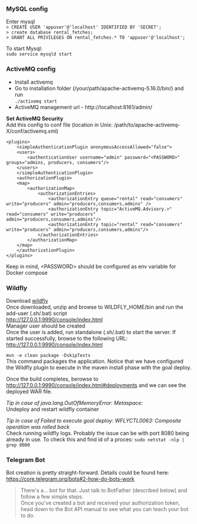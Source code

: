 ### MySQL config
Enter mysql  
`> CREATE USER 'appuser'@'localhost' IDENTIFIED BY 'SECRET';`  
`> create database rental_fetches;`  
`> GRANT ALL PRIVILEGES ON rental_fetches.* TO 'appuser'@'localhost';`

To start Mysql:  
`sudo service mysqld start`

### ActiveMQ config
- Install activemq  
- Go to installation folder (/your/path/apache-activemq-5.16.0/bin/) and run  
`./activemq start`
- ActiveMQ management url - http://localhost:8161/admin/  

**Set ActiveMQ Security**  
Add this config to conf file (location in Unix: /path/to/apache-activemq-X/conf/activemq.xml)  
<!-- Added -->
	<plugins>
	    <simpleAuthenticationPlugin anonymousAccessAllowed="false">
		<users>
		    <authenticationUser username="admin" password="<PASSWORD>" groups="admins, producers, consumers"/>
		</users>
	    </simpleAuthenticationPlugin>
	    <authorizationPlugin>
		<map>
		    <authorizationMap>
		        <authorizationEntries>
		            <authorizationEntry queue="rental" read="consumers" write="producers" admin="producers,consumers,admins" />    
		            <authorizationEntry topic="ActiveMQ.Advisory.>" read="consumers" write="producers" admin="producers,consumers,admins"/>
		            <authorizationEntry topic="rental" read="consumers" write="producers" admin="producers,consumers,admins"/>
		        </authorizationEntries>
		    </authorizationMap>
		</map>
	    </authorizationPlugin>
	</plugins>  
	
Keep in mind, \<PASSWORD> should be configured as env variable for Docker compose

### Wildfly
Download [wildfly](https://www.wildfly.org/downloads/)  
Once downloaded, unzip and browse to WILDFLY_HOME/bin and run the add-user (.sh/.bat) script  
http://127.0.0.1:9990/console/index.html  
Manager user should be created  
Once the user is added, run standalone (.sh/.bat) to start the server. If started successfully, browse to the following URL: http://127.0.0.1:9990/console/index.html

`mvn -e clean package -DskipTests`  
This command packages the application. Notice that we have configured the Wildfly plugin to execute in the maven install phase with the goal deploy.  

Once the build completes, berowse to http://127.0.0.1:9990/console/index.html#deployments and we can see the deployed WAR file.

_Tip in case of java.lang.OutOfMemoryError: Metaspace:_  
Undeploy and restart wildfly container

_Tip in case of Failed to execute goal deploy: WFLYCTL0063: Composite operation was rolled back_  
Check running wildfly logs. Probably the issue can be with port 8080 being already in use. 
To check this and find id of a proces: `sudo netstat -nlp | grep 8080` 


### Telegram Bot   
Bot creation is pretty straight-forward. Details could be found here: https://core.telegram.org/bots#2-how-do-bots-work  
> There's a… bot for that. Just talk to BotFather (described below) and follow a few simple steps.   
> Once you've created a bot and received your authorization token, head down to the Bot API manual to see what you can teach your bot to do.